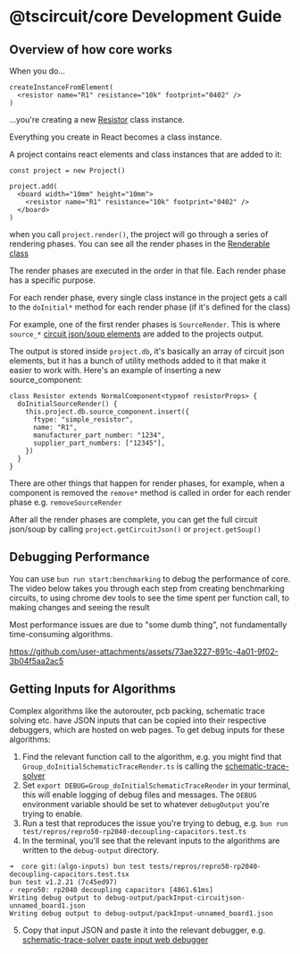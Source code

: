 # @tscircuit/core Development Guide

## Overview of how core works

When you do...

```tsx
createInstanceFromElement(
  <resistor name="R1" resistance="10k" footprint="0402" />
)
```

...you're creating a new [Resistor](../lib/components/normal-components/Resistor.ts)
class instance.

Everything you create in React becomes a class instance.

A project contains react elements and class instances that are added to it:

```tsx
const project = new Project()

project.add(
  <board width="10mm" height="10mm">
    <resistor name="R1" resistance="10k" footprint="0402" />
  </board>
)
```

when you call `project.render()`, the project will go through a series of
rendering phases. You can see all the render phases in the [Renderable class](../lib/components/base-components/Renderable.ts)

The render phases are executed in the order in that file. Each render phase
has a specific purpose.

For each render phase, every single class instance in the project gets a call
to the `doInitial*` method for each render phase (if it's defined for the class)

For example, one of the first render phases is `SourceRender`. This is where
`source_*` [circuit json/soup elements](https://github.com/tscircuit/soup) are
added to the projects output.

The output is stored inside `project.db`, it's basically an array of circuit
json elements, but it has a bunch of utility methods added to it that make it
easier to work with. Here's an example of inserting a new source_component:

```tsx
class Resistor extends NormalComponent<typeof resistorProps> {
  doInitialSourceRender() {
    this.project.db.source_component.insert({
      ftype: "simple_resistor",
      name: "R1",
      manufacturer_part_number: "1234",
      supplier_part_numbers: ["12345"],
    })
  }
}
```

There are other things that happen for render phases, for example, when a
component is removed the `remove*` method is called in order for each render
phase e.g. `removeSourceRender`

After all the render phases are complete, you can get the full circuit json/soup
by calling `project.getCircuitJson()` or `project.getSoup()`

## Debugging Performance

You can use `bun run start:benchmarking` to debug the performance of core. The video below
takes you through each step from creating benchmarking circuits, to using chrome dev tools
to see the time spent per function call, to making changes and seeing the result

Most performance issues are due to "some dumb thing", not fundamentally time-consuming
algorithms.

https://github.com/user-attachments/assets/73ae3227-891c-4a01-9f02-3b04f5aa2ac5

## Getting Inputs for Algorithms

Complex algorithms like the autorouter, pcb packing, schematic trace solving
etc. have JSON inputs that can be copied into their respective debuggers, which
are hosted on web pages. To get debug inputs for these algorithms:

1. Find the relevant function call to the algorithm, e.g. you might find that
   `Group_doInitialSchematicTraceRender.ts` is calling the [schematic-trace-solver](https://github.com/tscircuit/schematic-trace-solver)
2. Set `export DEBUG=Group_doInitialSchematicTraceRender` in your terminal, this
   will enable logging of debug files and messages. The `DEBUG` environment
   variable should be set to whatever `debugOutput` you're trying to enable.
3. Run a test that reproduces the issue you're trying to debug, e.g. `bun run test/repros/repro50-rp2040-decoupling-capacitors.test.ts`
4. In the terminal, you'll see that the relevant inputs to the algorithms are
   written to the `debug-output` directory.

```
➜  core git:(algo-inputs) bun test tests/repros/repro50-rp2040-decoupling-capacitors.test.tsx
bun test v1.2.21 (7c45ed97)
✓ repro50: rp2040 decoupling capacitors [4861.61ms]
Writing debug output to debug-output/packInput-circuitjson-unnamed_board1.json
Writing debug output to debug-output/packInput-unnamed_board1.json
```

5. Copy that input JSON and paste it into the relevant debugger, e.g. [schematic-trace-solver paste input web debugger](https://schematic-trace-solver.vercel.app/?fixture=%7B%22path%22%3A%22site%2FPasteInput.page.tsx%22%7D)
